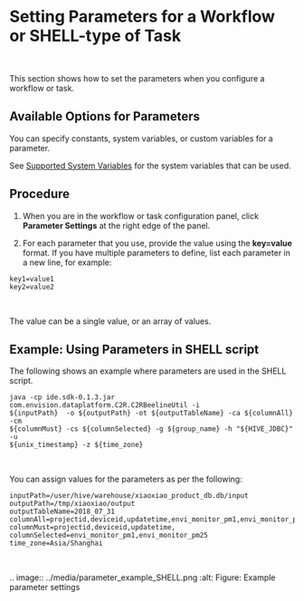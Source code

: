 # Setting Parameters for a Workflow or SHELL-type of Task

<br />

This section shows how to set the parameters when you configure a workflow or task.

## Available Options for Parameters
You can specify constants, system variables, or custom variables for a parameter.

See [Supported System Variables](../../../reference/system_variables) for the system variables that can be used.

## Procedure

1. When you are in the workflow or task configuration panel, click **Parameter Settings** at the right edge of the panel.

2. For each parameter that you use, provide the value using the **key=value** format. If you have multiple parameters to define, list each parameter in a new line, for example:

```
key1=value1
key2=value2
```

<br />

The value can be a single value, or an array of values.
<!--Vivian: @weiwei, please list the syntax how to set value array-->

## Example: Using Parameters in SHELL script

The following shows an example where parameters are used in the SHELL script.

```
java -cp ide.sdk-0.1.3.jar com.envision.dataplatform.C2R.C2RBeelineUtil -i
${inputPath}  -o ${outputPath} -ot ${outputTableName} -ca ${columnAll} -cm
${columnMust} -cs ${columnSelected} -g ${group_name} -h "${HIVE_JDBC}" -u
${unix_timestamp} -z ${time_zone}
```

<br />

You can assign values for the parameters as per the following:

```
inputPath=/user/hive/warehouse/xiaoxiao_product_db.db/input
outputPath=/tmp/xiaoxiao/output
outputTableName=2018_07_31
columnAll=projectid,deviceid,updatetime,envi_monitor_pm1,envi_monitor_pm25
columnMust=projectid,deviceid,updatetime,
columnSelected=envi_monitor_pm1,envi_monitor_pm25
time_zone=Asia/Shanghai
```

<br />

.. image:: ../media/parameter_example_SHELL.png
   :alt: Figure: Example parameter settings

<!--end-->
